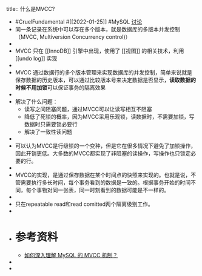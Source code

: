 title:: 什么是MVCC?

- #CruelFundamental #[[2022-01-25]] #MySQL [讨论](https://github.com/Monsooooon/CruelFundamental/tree/main/homework/202201/25)
- 同一条记录在系统中可以存在多个版本，就是数据库的多版本并发控制（MVCC, Multiversion Concurrency control)）
-
- MVCC 只在 [[InnoDB]] 引擎中出现，使用了 [[视图]] 的相关技术，利用 [[undo log]] 实现
-
- MVCC  通过数据行的多个版本管理来实现数据库的并发控制，简单来说就是保存数据的历史版本，可以通过比较版本号来决定数据是否显示，**读取数据的时候不用加锁**可以保证事务的隔离效果
-
- 解决了什么问题：
	- 读写之间阻塞问题，通过MVCC可以让读写相互不阻塞
	- 降低了死锁的概率，因为MVCC采用乐观锁，读数据时，不需要加锁，写数据时只需要锁必要行
	- 解决了一致性读问题
-
- 可以认为MVCC是行级锁的一个变种，但是它在很多情况下避免了加锁操作，因此开销更低。大多数的MVCC都实现了非阻塞的读操作，写操作也只锁定必要的行。
-
- MVCC的实现，是通过保存数据在某个时间点的快照来实现的。也就是说，不管需要执行多长时间，每个事务看到的数据是一致的。根据事务开始的时间不同，每个事物对同一张表，同一时刻看到的数据可能是不一样的。
-
- 只在repeatable read和read comitted两个隔离级别工作。
-
- # 参考资料
	- [如何深入理解 MySQL 的 MVCC 机制？](https://time.geekbang.org/dailylesson/detail/100075767)
-
-